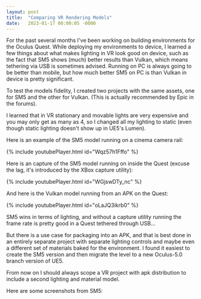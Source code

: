 ```yaml
---
layout: post
title:  "Comparing VR Rendering Models"
date:   2023-01-17 00:00:05 -0000
---
```


For the past several months I've been working on building environments for the Oculus Quest.  While deploying my environments to device, I learned a few things about what makes lighting in VR look good on device, such as the fact that SM5 shows (much) better results than Vulkan, which means tethering via USB is sometimes advised.  Running on PC is always going to be better than mobile, but how much better SM5 on PC is than Vulkan in device is pretty significant.

<!--break-->

To test the models fidelity, I created two projects with the same assets, one for SM5 and the other for Vulkan.  (This is actually recommended by Epic in the forums).  

I learned that in VR stationary and movable lights are very expensive and you may only get as many as 4, so I changed all my lighting to static (even though static lighting doesn't show up in UE5's Lumen).

Here is an example of the SM5 model running on a cinema camera rail:

{% include youtubePlayer.html id="Wqz57h1Fffo" %}

Here is an capture of the SM5 model running on inside the Quest (excuse the lag, it's introduced by the XBox capture utility):

{% include youtubePlayer.html id="WGjswDTy_nc" %}

And here is the Vulkan model running from an APK on the Quest:

{% include youtubePlayer.html id="oLaJQ3ikrb0" %}

SM5 wins in terms of lighting, and without a capture utility running the frame rate is pretty good in a Quest tethered through USB...  

But there is a use case for packaging into an APK, and that is best done in an entirely separate project with separate lighting controls and maybe even a different set of materials baked for the environment.  I found it easiest to create the SM5 version and then migrate the level to a new Oculus-5.0 branch version of UE5.  

From now on I should always scope a VR project with apk distribution to include a second lighting and material model.

Here are some screenshots from SM5:
